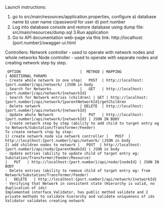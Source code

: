 Launch instructions:
1. go to src/main/resources/application.properties, configure
a) database name
b) user name
c)password for user
d) port number
2. Log into database console and restore database using dump file: src/main/resources/dump.sql
3.Run application
4. Go to API documentation web-page via this link: http://localhost:{port.number}/swagger-ui.html

Controllers:
Network controller - used to operate with network nodes and whole networks
Node controller - used to operate with separate nodes and creating network step by step.

     OPTION                           |  METHOD | MAPPING                                     | ADDITIONAL PARAMS
    - Create whole network in one step|   POST  | http://localhost:{port.number}/api/network/ |JSON in body
	- Search for Networks             |   GET   | http://localhost:{port.number}/api/network/{networkId}
	- Search for Network entries (children) | GET | http://localhost:{port.number}/api/network/{parentNetworkId}/getChildren
	- Delete network                  | DELETE  | http://localhost:{port.number}/api/network/{networkId}
	- Update whole Network            |   PUT   | http://localhost:{port.number}/api/network/{networkId} | JSON IN BODY
	- Create network step by step (ability to add child to target entry eg to Network/Substation/Transformer/Feeder)
	To create network step by step:
    1) create network node via network controller |   POST  | http://localhost:{port.number}/api/network/ |JSON in body
    2) add children nodes to network |   POST  | http://localhost:{port.number}/api/node/{parentNodeId} | JSON in body
	- Update entries (ability to update child of target entry eg: Substation/Transformer/Feeder/Resource)
	|   PUT   | http://localhost:{port.number}/api/node/{nodeId} | JSON IN BODY
	- Delete entries (ability to remove child of target entry eg: from Network/Substation/Transformer/Feeder)
	|   DELETE   | http://localhost:{port.number}/api/network/{networkId} 
	- Verifying that Network in consistent state (Hierarchy is valid, no duplication of ids)
	Implemented interface Validator, has public method validate and 2 private methods to validate hierarchy and validate uniqueness of ids
	Validator validates creating network
